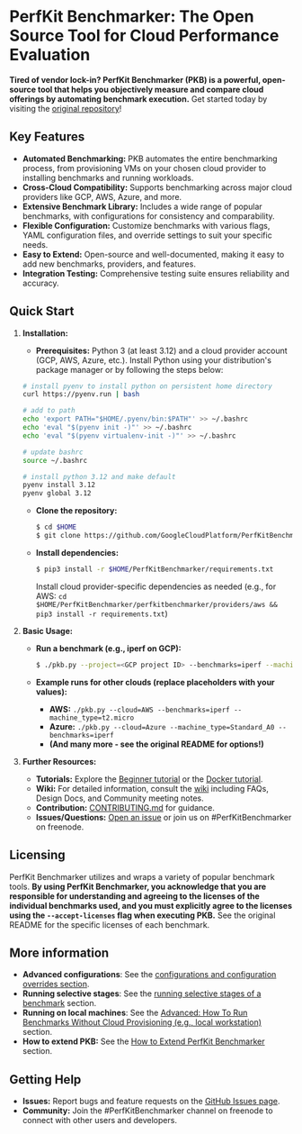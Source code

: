 # PerfKit Benchmarker: The Open Source Tool for Cloud Performance Evaluation

**Tired of vendor lock-in?  PerfKit Benchmarker (PKB) is a powerful, open-source tool that helps you objectively measure and compare cloud offerings by automating benchmark execution.**  Get started today by visiting the [original repository](https://github.com/GoogleCloudPlatform/PerfKitBenchmarker)!

## Key Features

*   **Automated Benchmarking:**  PKB automates the entire benchmarking process, from provisioning VMs on your chosen cloud provider to installing benchmarks and running workloads.
*   **Cross-Cloud Compatibility:** Supports benchmarking across major cloud providers like GCP, AWS, Azure, and more.
*   **Extensive Benchmark Library:**  Includes a wide range of popular benchmarks, with configurations for consistency and comparability.
*   **Flexible Configuration:**  Customize benchmarks with various flags, YAML configuration files, and override settings to suit your specific needs.
*   **Easy to Extend:**  Open-source and well-documented, making it easy to add new benchmarks, providers, and features.
*   **Integration Testing:** Comprehensive testing suite ensures reliability and accuracy.

## Quick Start

1.  **Installation:**

    *   **Prerequisites:** Python 3 (at least 3.12) and a cloud provider account (GCP, AWS, Azure, etc.). Install Python using your distribution's package manager or by following the steps below:

    ```bash
    # install pyenv to install python on persistent home directory
    curl https://pyenv.run | bash

    # add to path
    echo 'export PATH="$HOME/.pyenv/bin:$PATH"' >> ~/.bashrc
    echo 'eval "$(pyenv init -)"' >> ~/.bashrc
    echo 'eval "$(pyenv virtualenv-init -)"' >> ~/.bashrc

    # update bashrc
    source ~/.bashrc

    # install python 3.12 and make default
    pyenv install 3.12
    pyenv global 3.12
    ```

    *   **Clone the repository:**

        ```bash
        $ cd $HOME
        $ git clone https://github.com/GoogleCloudPlatform/PerfKitBenchmarker.git
        ```

    *   **Install dependencies:**

        ```bash
        $ pip3 install -r $HOME/PerfKitBenchmarker/requirements.txt
        ```

        Install cloud provider-specific dependencies as needed (e.g., for AWS:  `cd $HOME/PerfKitBenchmarker/perfkitbenchmarker/providers/aws && pip3 install -r requirements.txt`)

2.  **Basic Usage:**

    *   **Run a benchmark (e.g., iperf on GCP):**

        ```bash
        $ ./pkb.py --project=<GCP project ID> --benchmarks=iperf --machine_type=f1-micro
        ```

    *   **Example runs for other clouds (replace placeholders with your values):**

        *   **AWS:**  `./pkb.py --cloud=AWS --benchmarks=iperf --machine_type=t2.micro`
        *   **Azure:**  `./pkb.py --cloud=Azure --machine_type=Standard_A0 --benchmarks=iperf`
        *   **(And many more - see the original README for options!)**

3.  **Further Resources:**

    *   **Tutorials:**  Explore the [Beginner tutorial](./tutorials/beginner_walkthrough) or the [Docker tutorial](./tutorials/docker_walkthrough).
    *   **Wiki:**  For detailed information, consult the [wiki](https://github.com/GoogleCloudPlatform/PerfKitBenchmarker/wiki) including FAQs, Design Docs, and Community meeting notes.
    *   **Contribution:** [CONTRIBUTING.md](https://github.com/GoogleCloudPlatform/PerfKitBenchmarker/blob/master/CONTRIBUTING.md) for guidance.
    *   **Issues/Questions:** [Open an issue](https://github.com/GoogleCloudPlatform/PerfKitBenchmarker/issues) or join us on #PerfKitBenchmarker on freenode.

## Licensing

PerfKit Benchmarker utilizes and wraps a variety of popular benchmark tools.  **By using PerfKit Benchmarker, you acknowledge that you are responsible for understanding and agreeing to the licenses of the individual benchmarks used, and you must explicitly agree to the licenses using the `--accept-licenses` flag when executing PKB.**  See the original README for the specific licenses of each benchmark.

## More information

*   **Advanced configurations**: See the [configurations and configuration overrides section](#configurations-and-configuration-overrides).
*   **Running selective stages**: See the [running selective stages of a benchmark](#running-selective-stages-of-a-benchmark) section.
*   **Running on local machines**: See the [Advanced: How To Run Benchmarks Without Cloud Provisioning (e.g., local workstation)](#advanced-how-to-run-benchmarks-without-cloud-provisioning-e.g.-local-workstation) section.
*   **How to extend PKB:** See the [How to Extend PerfKit Benchmarker](#how-to-extend-perfkit-benchmarker) section.

## Getting Help

*   **Issues:**  Report bugs and feature requests on the [GitHub Issues page](https://github.com/GoogleCloudPlatform/PerfKitBenchmarker/issues).
*   **Community:** Join the #PerfKitBenchmarker channel on freenode to connect with other users and developers.